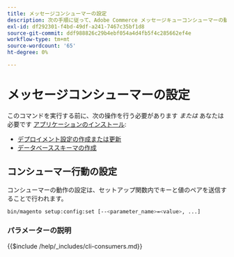 ```yaml
---
title: メッセージコンシューマーの設定
description: 次の手順に従って、Adobe Commerce メッセージキューコンシューマーの動作を設定します。
exl-id: df292301-f4bd-49df-a241-7467c35bf1d8
source-git-commit: ddf988826c29b4ebf054a4d4fb5f4c285662ef4e
workflow-type: tm+mt
source-wordcount: '65'
ht-degree: 0%

---
```


# メッセージコンシューマーの設定

このコマンドを実行する前に、次の操作を行う必要があります *または* あなたは必要です [アプリケーションのインストール](../advanced.md):

* [デプロイメント設定の作成または更新](deployment.md)
* [データベーススキーマの作成](database.md)

## コンシューマー行動の設定

コンシューマーの動作の設定は、セットアップ関数内でキーと値のペアを送信することで行われます。

```bash
bin/magento setup:config:set [--<parameter_name>=<value>, ...]
```

### パラメーターの説明

{{$include /help/_includes/cli-consumers.md}}
